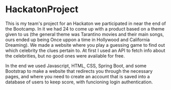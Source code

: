 # HackatonProject

This is my team's project for an Hackaton we participated in near the end of the Bootcamp.
In it we had 24 to come up with a product based on a theme given to us (the general theme was Tarantino movies and their main songs, ours ended up being Once uppon a time in Hollywood and California Dreaming).
We made a website where you play a guessing game to find out which celebrity the clues pertain to. At first I used an API to fetch info about the celebrities, but no good ones were available for free.

In the end we used Javascript, HTML, CSS, Spring Boot, and some Bootstrap to make a website that redirects you through the necessary pages, and where you need to create an account that is saved into a database of users to keep score,
with funcioning login authentication.

